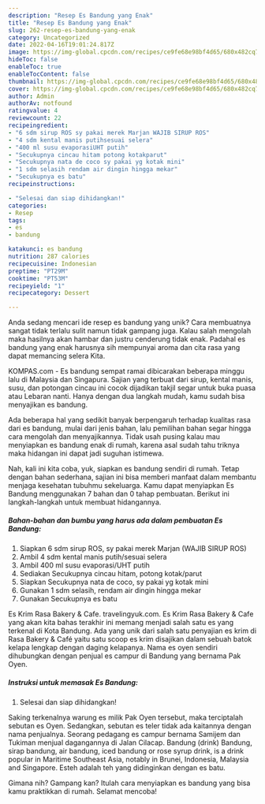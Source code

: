 ```yaml
---
description: "Resep Es Bandung yang Enak"
title: "Resep Es Bandung yang Enak"
slug: 262-resep-es-bandung-yang-enak
category: Uncategorized
date: 2022-04-16T19:01:24.817Z
image: https://img-global.cpcdn.com/recipes/ce9fe68e98bf4d65/680x482cq70/es-bandung-foto-resep-utama.jpg
hideToc: false
enableToc: true
enableTocContent: false
thumbnail: https://img-global.cpcdn.com/recipes/ce9fe68e98bf4d65/680x482cq70/es-bandung-foto-resep-utama.jpg
cover: https://img-global.cpcdn.com/recipes/ce9fe68e98bf4d65/680x482cq70/es-bandung-foto-resep-utama.jpg
author: Admin
authorAv: notfound
ratingvalue: 4
reviewcount: 22
recipeingredient:
- "6 sdm sirup ROS sy pakai merek Marjan WAJIB SIRUP ROS"
- "4 sdm kental manis putihsesuai selera"
- "400 ml susu evaporasiUHT putih"
- "Secukupnya cincau hitam potong kotakparut"
- "Secukupnya nata de coco sy pakai yg kotak mini"
- "1 sdm selasih rendam air dingin hingga mekar"
- "Secukupnya es batu"
recipeinstructions:

- "Selesai dan siap dihidangkan!"
categories:
- Resep
tags:
- es
- bandung

katakunci: es bandung 
nutrition: 287 calories
recipecuisine: Indonesian
preptime: "PT29M"
cooktime: "PT53M"
recipeyield: "1"
recipecategory: Dessert

---
```





Anda sedang mencari ide resep es bandung yang unik? Cara membuatnya sangat tidak terlalu sulit namun tidak gampang juga. Kalau salah mengolah maka hasilnya akan hambar dan justru cenderung tidak enak. Padahal es bandung yang enak harusnya sih mempunyai aroma dan cita rasa yang dapat memancing selera Kita.





KOMPAS.com - Es bandung sempat ramai dibicarakan beberapa minggu lalu di Malaysia dan Singapura. Sajian yang terbuat dari sirup, kental manis, susu, dan potongan cincau ini cocok dijadikan takjil segar untuk buka puasa atau Lebaran nanti. Hanya dengan dua langkah mudah, kamu sudah bisa menyajikan es bandung.

Ada beberapa hal yang sedikit banyak berpengaruh terhadap kualitas rasa dari es bandung, mulai dari jenis bahan, lalu pemilihan bahan segar hingga cara mengolah dan menyajikannya. Tidak usah pusing kalau mau menyiapkan es bandung enak di rumah, karena asal sudah tahu triknya maka hidangan ini dapat jadi suguhan istimewa.






Nah, kali ini kita coba, yuk, siapkan es bandung sendiri di rumah. Tetap dengan bahan sederhana, sajian ini bisa memberi manfaat dalam membantu menjaga kesehatan tubuhmu sekeluarga. Kamu dapat menyiapkan Es Bandung menggunakan 7 bahan dan 0 tahap pembuatan. Berikut ini langkah-langkah untuk membuat hidangannya.

<!--inarticleads1-->

##### Bahan-bahan dan bumbu yang harus ada dalam pembuatan Es Bandung:

1. Siapkan 6 sdm sirup ROS, sy pakai merek Marjan (WAJIB SIRUP ROS)
1. Ambil 4 sdm kental manis putih/sesuai selera
1. Ambil 400 ml susu evaporasi/UHT putih
1. Sediakan Secukupnya cincau hitam, potong kotak/parut
1. Siapkan Secukupnya nata de coco, sy pakai yg kotak mini
1. Gunakan 1 sdm selasih, rendam air dingin hingga mekar
1. Gunakan Secukupnya es batu


Es Krim Rasa Bakery &amp; Cafe. travelingyuk.com. Es Krim Rasa Bakery &amp; Cafe yang akan kita bahas terakhir ini memang menjadi salah satu es yang terkenal di Kota Bandung. Ada yang unik dari salah satu penyajian es krim di Rasa Bakery &amp; Café yaitu satu scoop es krim disajikan dalam sebuah batok kelapa lengkap dengan daging kelapanya. Nama es oyen sendiri dihubungkan dengan penjual es campur di Bandung yang bernama Pak Oyen. 

<!--inarticleads2-->

##### Instruksi untuk memasak Es Bandung:


1. Selesai dan siap dihidangkan!

Saking terkenalnya warung es milik Pak Oyen tersebut, maka terciptalah sebutan es Oyen. Sedangkan, sebutan es teler tidak ada kaitannya dengan nama penjualnya. Seorang pedagang es campur bernama Samijem dan Tukiman menjual dagangannya di Jalan Cilacap. Bandung (drink) Bandung, sirap bandung, air bandung, iced bandung or rose syrup drink, is a drink popular in Maritime Southeast Asia, notably in Brunei, Indonesia, Malaysia and Singapore. Esteh adalah teh yang didinginkan dengan es batu. 

Gimana nih? Gampang kan? Itulah cara menyiapkan es bandung yang bisa kamu praktikkan di rumah. Selamat mencoba!
